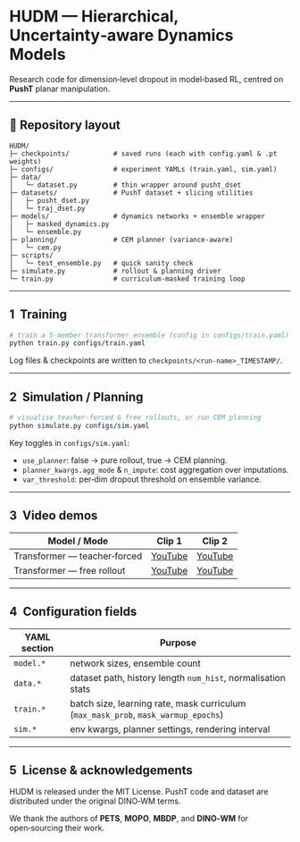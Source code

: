 # HUDM — Hierarchical, Uncertainty‑aware Dynamics Models

Research code for dimension‑level dropout in model‑based RL, centred on **PushT** planar manipulation.

---

## 📂 Repository layout

```
HUDM/
├─ checkpoints/           # saved runs (each with config.yaml & .pt weights)
├─ configs/               # experiment YAMLs (train.yaml, sim.yaml)
├─ data/
│   └─ dataset.py         # thin wrapper around pusht_dset
├─ datasets/              # PushT dataset + slicing utilities
│   ├─ pusht_dset.py
│   └─ traj_dset.py
├─ models/                # dynamics networks + ensemble wrapper
│   ├─ masked_dynamics.py
│   └─ ensemble.py
├─ planning/              # CEM planner (variance‑aware)
│   └─ cem.py
├─ scripts/
│   └─ test_ensemble.py   # quick sanity check
├─ simulate.py            # rollout & planning driver
└─ train.py               # curriculum‑masked training loop
```

---

## 1  Training

```bash
# train a 5‑member transformer ensemble (config in configs/train.yaml)
python train.py configs/train.yaml
```

Log files & checkpoints are written to `checkpoints/<run‑name>_TIMESTAMP/`.

---

## 2  Simulation / Planning

```bash
# visualise teacher‑forced & free rollouts, or run CEM planning
python simulate.py configs/sim.yaml
```

Key toggles in `configs/sim.yaml`:

* `use_planner`:  false → pure rollout, true → CEM planning.
* `planner_kwargs.agg_mode` & `n_impute`:  cost aggregation over imputations.
* `var_threshold`: per‑dim dropout threshold on ensemble variance.

---

## 3  Video demos

| Model / Mode                 | Clip 1                                  | Clip 2                                  |
| ---------------------------- | --------------------------------------- | --------------------------------------- |
| Transformer — teacher‑forced | [YouTube](https://youtu.be/W39ael3hxlA) | [YouTube](https://youtu.be/mlkAgkUWCq4) |
| Transformer — free rollout   | [YouTube](https://youtu.be/txZVXWEfFX4) | [YouTube](https://youtu.be/UjgS8dc8hBY) |

---

## 4  Configuration fields

| YAML section | Purpose                                                                            |
| ------------ | ---------------------------------------------------------------------------------- |
| `model.*`    | network sizes, ensemble count                                                      |
| `data.*`     | dataset path, history length `num_hist`, normalisation stats                       |
| `train.*`    | batch size, learning rate, mask curriculum (`max_mask_prob`, `mask_warmup_epochs`) |
| `sim.*`      | env kwargs, planner settings, rendering interval                                   |

---

## 5  License & acknowledgements

HUDM is released under the MIT License.  PushT code and dataset are distributed under the original DINO‑WM terms.

We thank the authors of **PETS**, **MOPO**, **MBDP**, and **DINO‑WM** for open‑sourcing their work.
